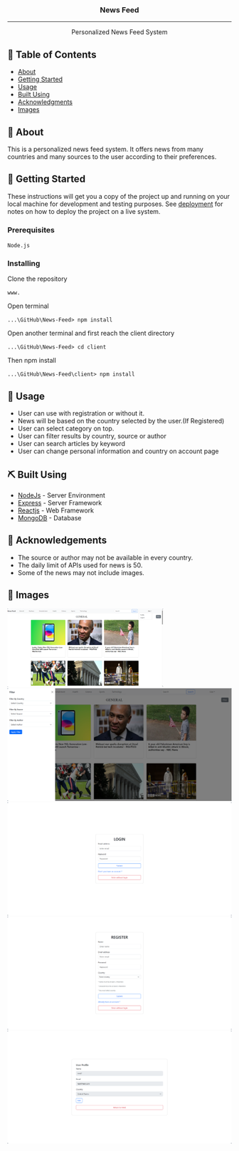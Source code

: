 <h3 align="center">News Feed</h3>

---

<p align="center"> Personalized News Feed System
    <br> 
</p>

## 📝 Table of Contents

- [About](#about)
- [Getting Started](#getting_started)
- [Usage](#usage)
- [Built Using](#built_using)
- [Acknowledgments](#acknowledgement)
- [Images](#images)

## 🧐 About <a name = "about"></a>

This is a personalized news feed system. It offers news from many countries and many sources to the user according to their preferences.

## 🏁 Getting Started <a name = "getting_started"></a>

These instructions will get you a copy of the project up and running on your local machine for development and testing purposes. See [deployment](#deployment) for notes on how to deploy the project on a live system.

### Prerequisites

```
Node.js
```

### Installing

Clone the repository

```
www.
```

Open terminal

```
...\GitHub\News-Feed> npm install
```

Open another terminal and first reach the client directory

```
...\GitHub\News-Feed> cd client
```

Then npm install

```
...\GitHub\News-Feed\client> npm install
```

## 🎈 Usage <a name="usage"></a>

- User can use with registration or without it.
- News will be based on the country selected by the user.(If Registered)
- User can select category on top.
- User can filter results by country, source or author
- User can search articles by keyword
- User can change personal information and country on account page

## ⛏️ Built Using  <a name="built_using"></a>

- [NodeJs](https://nodejs.org/en/) - Server Environment
- [Express](https://expressjs.com/) - Server Framework
- [Reactjs](https://react.dev/) - Web Framework
- [MongoDB](https://www.mongodb.com/) - Database

## 🎉 Acknowledgements  <a name="acknowledgement"></a>

- The source or author may not be available in every country.
- The daily limit of APIs used for news is 50.
- Some of the news may not include images.

## 🎉 Images  <a name="images"></a>
 <img width="350" src="./public/images/Home.png" >
 <img src="./public/images/Filter.png" >
 <img src="./public/images/Login.png" >
 <img src="./public/images/Register.png" >
 <img src="./public/images/Account.png" >

```
